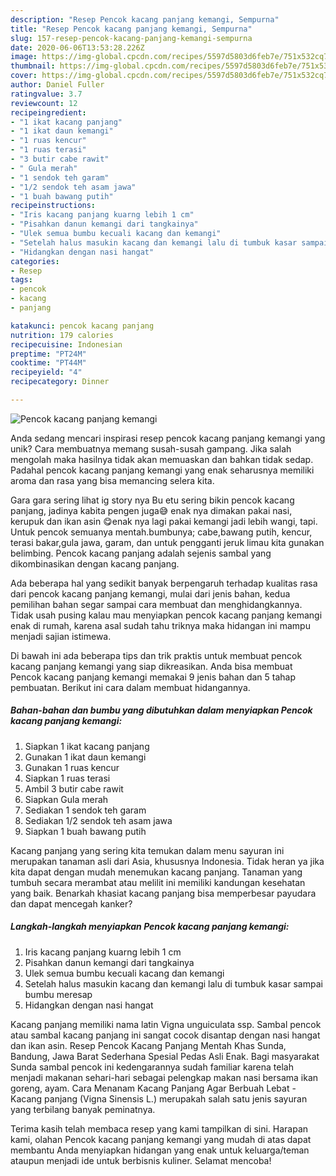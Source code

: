 ```yaml
---
description: "Resep Pencok kacang panjang kemangi, Sempurna"
title: "Resep Pencok kacang panjang kemangi, Sempurna"
slug: 157-resep-pencok-kacang-panjang-kemangi-sempurna
date: 2020-06-06T13:53:28.226Z
image: https://img-global.cpcdn.com/recipes/5597d5803d6feb7e/751x532cq70/pencok-kacang-panjang-kemangi-foto-resep-utama.jpg
thumbnail: https://img-global.cpcdn.com/recipes/5597d5803d6feb7e/751x532cq70/pencok-kacang-panjang-kemangi-foto-resep-utama.jpg
cover: https://img-global.cpcdn.com/recipes/5597d5803d6feb7e/751x532cq70/pencok-kacang-panjang-kemangi-foto-resep-utama.jpg
author: Daniel Fuller
ratingvalue: 3.7
reviewcount: 12
recipeingredient:
- "1 ikat kacang panjang"
- "1 ikat daun kemangi"
- "1 ruas kencur"
- "1 ruas terasi"
- "3 butir cabe rawit"
- " Gula merah"
- "1 sendok teh garam"
- "1/2 sendok teh asam jawa"
- "1 buah bawang putih"
recipeinstructions:
- "Iris kacang panjang kuarng lebih 1 cm"
- "Pisahkan danun kemangi dari tangkainya"
- "Ulek semua bumbu kecuali kacang dan kemangi"
- "Setelah halus masukin kacang dan kemangi lalu di tumbuk kasar sampai bumbu meresap"
- "Hidangkan dengan nasi hangat"
categories:
- Resep
tags:
- pencok
- kacang
- panjang

katakunci: pencok kacang panjang 
nutrition: 179 calories
recipecuisine: Indonesian
preptime: "PT24M"
cooktime: "PT44M"
recipeyield: "4"
recipecategory: Dinner

---
```



![Pencok kacang panjang kemangi](https://img-global.cpcdn.com/recipes/5597d5803d6feb7e/751x532cq70/pencok-kacang-panjang-kemangi-foto-resep-utama.jpg)

Anda sedang mencari inspirasi resep pencok kacang panjang kemangi yang unik? Cara membuatnya memang susah-susah gampang. Jika salah mengolah maka hasilnya tidak akan memuaskan dan bahkan tidak sedap. Padahal pencok kacang panjang kemangi yang enak seharusnya memiliki aroma dan rasa yang bisa memancing selera kita.

Gara gara sering lihat ig story nya Bu etu sering bikin pencok kacang panjang, jadinya kabita pengen juga😅 enak nya dimakan pakai nasi, kerupuk dan ikan asin 😋enak nya lagi pakai kemangi jadi lebih wangi, tapi. Untuk pencok semuanya mentah.bumbunya; cabe,bawang putih, kencur, terasi bakar,gula jawa, garam, dan untuk pengganti jeruk limau kita gunakan belimbing. Pencok kacang panjang adalah sejenis sambal yang dikombinasikan dengan kacang panjang.

Ada beberapa hal yang sedikit banyak berpengaruh terhadap kualitas rasa dari pencok kacang panjang kemangi, mulai dari jenis bahan, kedua pemilihan bahan segar sampai cara membuat dan menghidangkannya. Tidak usah pusing kalau mau menyiapkan pencok kacang panjang kemangi enak di rumah, karena asal sudah tahu triknya maka hidangan ini mampu menjadi sajian istimewa.


Di bawah ini ada beberapa tips dan trik praktis untuk membuat pencok kacang panjang kemangi yang siap dikreasikan. Anda bisa membuat Pencok kacang panjang kemangi memakai 9 jenis bahan dan 5 tahap pembuatan. Berikut ini cara dalam membuat hidangannya.

<!--inarticleads1-->

##### Bahan-bahan dan bumbu yang dibutuhkan dalam menyiapkan Pencok kacang panjang kemangi:

1. Siapkan 1 ikat kacang panjang
1. Gunakan 1 ikat daun kemangi
1. Gunakan 1 ruas kencur
1. Siapkan 1 ruas terasi
1. Ambil 3 butir cabe rawit
1. Siapkan  Gula merah
1. Sediakan 1 sendok teh garam
1. Sediakan 1/2 sendok teh asam jawa
1. Siapkan 1 buah bawang putih


Kacang panjang yang sering kita temukan dalam menu sayuran ini merupakan tanaman asli dari Asia, khususnya Indonesia. Tidak heran ya jika kita dapat dengan mudah menemukan kacang panjang. Tanaman yang tumbuh secara merambat atau melilit ini memiliki kandungan kesehatan yang baik. Benarkah khasiat kacang panjang bisa memperbesar payudara dan dapat mencegah kanker? 

<!--inarticleads2-->

##### Langkah-langkah menyiapkan Pencok kacang panjang kemangi:

1. Iris kacang panjang kuarng lebih 1 cm
1. Pisahkan danun kemangi dari tangkainya
1. Ulek semua bumbu kecuali kacang dan kemangi
1. Setelah halus masukin kacang dan kemangi lalu di tumbuk kasar sampai bumbu meresap
1. Hidangkan dengan nasi hangat


Kacang panjang memiliki nama latin Vigna unguiculata ssp. Sambal pencok atau sambal kacang panjang ini sangat cocok disantap dengan nasi hangat dan ikan asin. Resep Pencok Kacang Panjang Mentah Khas Sunda, Bandung, Jawa Barat Sederhana Spesial Pedas Asli Enak. Bagi masyarakat Sunda sambal pencok ini kedengarannya sudah familiar karena telah menjadi makanan sehari-hari sebagai pelengkap makan nasi bersama ikan goreng, ayam. Cara Menanam Kacang Panjang Agar Berbuah Lebat - Kacang panjang (Vigna Sinensis L.) merupakah salah satu jenis sayuran yang terbilang banyak peminatnya. 

Terima kasih telah membaca resep yang kami tampilkan di sini. Harapan kami, olahan Pencok kacang panjang kemangi yang mudah di atas dapat membantu Anda menyiapkan hidangan yang enak untuk keluarga/teman ataupun menjadi ide untuk berbisnis kuliner. Selamat mencoba!
